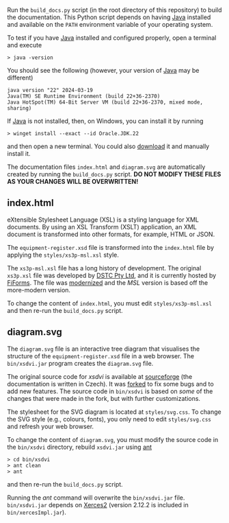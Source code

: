 Run the `build_docs.py` script (in the root directory of this repository)
to build the documentation. This Python script depends on having [Java] installed
and available on the `PATH` environment variable of your operating system.

To test if you have [Java] installed and configured properly, open a
terminal and execute

```console
> java -version
```

You should see the following (however, your version of [Java] may be different)

```console
java version "22" 2024-03-19
Java(TM) SE Runtime Environment (build 22+36-2370)
Java HotSpot(TM) 64-Bit Server VM (build 22+36-2370, mixed mode, sharing)
```

If [Java] is not installed, then, on Windows, you can install it by running

```console
> winget install --exact --id Oracle.JDK.22
```
and then open a new terminal. You could also [download][Java]
it and manually install it.

The documentation files `index.html` and `diagram.svg` are automatically
created by running the `build_docs.py` script.
**DO NOT MODIFY THESE FILES AS YOUR CHANGES WILL BE OVERWRITTEN!**

## index.html
eXtensible Stylesheet Language (XSL) is a styling language for XML documents.
By using an XSL Transform (XSLT) application, an XML document is transformed
into other formats, for example, HTML or JSON.

The `equipment-register.xsd` file is transformed into the `index.html`
file by applying the `styles/xs3p-msl.xsl` style.

The `xs3p-msl.xsl` file has a long history of development. The original
`xs3p.xsl` file was developed by 
[DSTC Pty Ltd](https://en.wikipedia.org/wiki/Distributed_Systems_Technology_Centre),
and it is currently hosted by [FiForms](https://xml.fiforms.org/xs3p/).
The file was [modernized](https://github.com/bitfehler/xs3p) and the 
*MSL* version is based off the more-modern version.

To change the content of `index.html`, you must edit `styles/xs3p-msl.xsl`
and then re-run the `build_docs.py` script.

## diagram.svg
The `diagram.svg` file is an interactive tree diagram that visualises the
structure of the `equipment-register.xsd` file in a web browser. The
`bin/xsdvi.jar` program creates the `diagram.svg` file.

The original source code for *xsdvi* is available at
[sourceforge](https://xsdvi.sourceforge.net/) (the documentation is written
in Czech). It was [forked](https://github.com/metanorma/xsdvi) to fix some
bugs and to add new features. The source code in `bin/xsdvi` is based on *some*
of the changes that were made in the fork, but with further customizations.

The stylesheet for the SVG diagram is located at `styles/svg.css`.
To change the SVG style (e.g., colours, fonts), you only need to edit
`styles/svg.css` and refresh your web browser.

To change the content of `diagram.svg`, you must modify the source
code in the `bin/xsdvi` directory, rebuild `xsdvi.jar` using [ant](https://ant.apache.org/)

```console
> cd bin/xsdvi
> ant clean
> ant
```

and then re-run the `build_docs.py` script.

Running the *ant* command will overwrite the `bin/xsdvi.jar` file.
`bin/xsdvi.jar` depends on [Xerces2](https://mvnrepository.com/artifact/xerces/xercesImpl)
(version 2.12.2 is included in `bin/xercesImpl.jar`).

[Java]: https://www.oracle.com/java/technologies/downloads/
